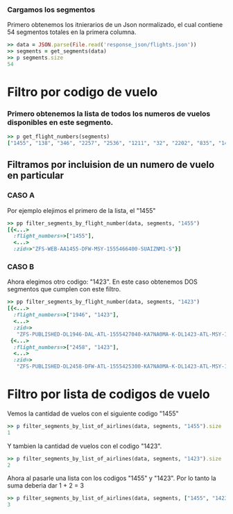 <!--
Load the necessary libraries
>> require_relative 'response_json/filter_and_sort_functions_for_segments.rb'
<...>

-->

### Cargamos los segmentos

Primero obtenemos los itnierarios de un Json normalizado, el cual contiene 54 segmentos totales en la
primera columna.
```ruby
>> data = JSON.parse(File.read('response_json/flights.json'))
>> segments = get_segments(data)
>> p segments.size
54
```


# Filtro por codigo de vuelo

### Primero obtenemos la lista de todos los numeros de vuelos disponibles en este segmento. 

```ruby
>> p get_flight_numbers(segments)
["1455", "138", "346", "2257", "2536", "1211", "32", "2202", "835", "1433", "1363", "2458", "1402", "2053", "2014", "805", "886", "1393", "1950", "2501", "1416", "2489", "1946", "1423", "2418", "1412", "2393", "2492", "2055", "1321", "3468", "1131", "5663", "297", "6220", "2241", "3724", "1662", "673", "2134", "6222", "1754", "1238", "2085", "2607", "6215", "6194"]

```


## Filtramos por incluision  de un numero de vuelo en particular
### CASO A
Por ejemplo elejimos el primero de la lista, el "1455"

```ruby
>> pp filter_segments_by_flight_number(data, segments, "1455")
[{<...>
  :flight_numbers=>["1455"],
  <...>
  :zid=>"ZFS-WEB-AA1455-DFW-MSY-1555466400-SUAIZNM1-S"}]

```

### CASO B

Ahora elegimos otro codigo: "1423".
En este caso obtenemos DOS segmentos que cumplen con este filtro.

```ruby
>> pp filter_segments_by_flight_number(data, segments, "1423")
[{<...>
  :flight_numbers=>["1946", "1423"],
  <...>
  :zid=>
   "ZFS-PUBLISHED-DL1946-DAL-ATL-1555427040-KA7NA0MA-K-DL1423-ATL-MSY-1555437360-KA7NA0MA-K"},
 {<...>
  :flight_numbers=>["2458", "1423"],
  <...>
  :zid=>
   "ZFS-PUBLISHED-DL2458-DFW-ATL-1555425300-KA7NA0MA-K-DL1423-ATL-MSY-1555437360-KA7NA0MA-K"}]

```

# Filtro por lista de codigos de vuelo

Vemos la cantidad de vuelos con el siguiente codigo "1455"

```ruby
>> p filter_segments_by_list_of_airlines(data, segments, "1455").size
1

```
Y tambien la cantidad de vuelos con el codigo "1423".

```ruby
>> p filter_segments_by_list_of_airlines(data, segments, "1423").size
2

```

Ahora al pasarle una lista con los codigos "1455" y "1423".
Por lo tanto la suma deberia dar 1 + 2 = 3

```ruby
>> p filter_segments_by_list_of_airlines(data, segments, ["1455", "1423"]).size
3

```